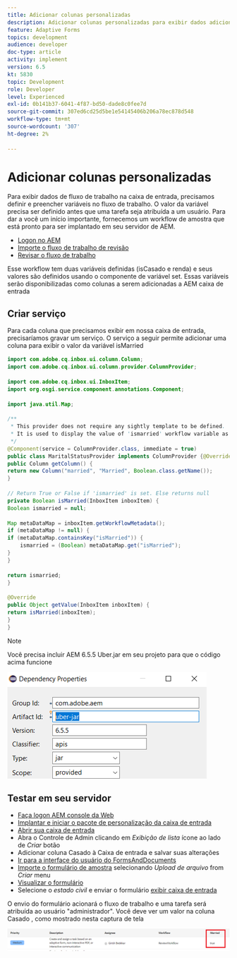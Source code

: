 ```yaml
---
title: Adicionar colunas personalizadas
description: Adicionar colunas personalizadas para exibir dados adicionais do fluxo de trabalho
feature: Adaptive Forms
topics: development
audience: developer
doc-type: article
activity: implement
version: 6.5
kt: 5830
topic: Development
role: Developer
level: Experienced
exl-id: 0b141b37-6041-4f87-bd50-dade8c0fee7d
source-git-commit: 307ed6cd25d5be1e54145406b206a78ec878d548
workflow-type: tm+mt
source-wordcount: '307'
ht-degree: 2%

---
```


# Adicionar colunas personalizadas

Para exibir dados de fluxo de trabalho na caixa de entrada, precisamos definir e preencher variáveis no fluxo de trabalho. O valor da variável precisa ser definido antes que uma tarefa seja atribuída a um usuário. Para dar a você um início importante, fornecemos um workflow de amostra que está pronto para ser implantado em seu servidor de AEM.

* [Logon no AEM](http://localhost:4502/crx/de/index.jsp)
* [Importe o fluxo de trabalho de revisão](assets/review-workflow.zip)
* [Revisar o fluxo de trabalho](http://localhost:4502/editor.html/conf/global/settings/workflow/models/reviewworkflow.html)

Esse workflow tem duas variáveis definidas (isCasado e renda) e seus valores são definidos usando o componente de variável set. Essas variáveis serão disponibilizadas como colunas a serem adicionadas a AEM caixa de entrada

## Criar serviço

Para cada coluna que precisamos exibir em nossa caixa de entrada, precisaríamos gravar um serviço. O serviço a seguir permite adicionar uma coluna para exibir o valor da variável isMarried

```java
import com.adobe.cq.inbox.ui.column.Column;
import com.adobe.cq.inbox.ui.column.provider.ColumnProvider;

import com.adobe.cq.inbox.ui.InboxItem;
import org.osgi.service.component.annotations.Component;

import java.util.Map;

/**
 * This provider does not require any sightly template to be defined.
 * It is used to display the value of 'ismarried' workflow variable as a column in inbox
 */
@Component(service = ColumnProvider.class, immediate = true)
public class MaritalStatusProvider implements ColumnProvider {@Override
public Column getColumn() {
return new Column("married", "Married", Boolean.class.getName());
}

// Return True or False if 'ismarried' is set. Else returns null
private Boolean isMarried(InboxItem inboxItem) {
Boolean ismarried = null;

Map metaDataMap = inboxItem.getWorkflowMetadata();
if (metaDataMap != null) {
if (metaDataMap.containsKey("isMarried")) {
    ismarried = (Boolean) metaDataMap.get("isMarried");
}
}

return ismarried;
}

@Override
public Object getValue(InboxItem inboxItem) {
return isMarried(inboxItem);
}
}
```

>[!NOTE]
>
>Você precisa incluir AEM 6.5.5 Uber.jar em seu projeto para que o código acima funcione

![uber-jar](assets/uber-jar.PNG)

## Testar em seu servidor

* [Faça logon AEM console da Web](http://localhost:4502/system/console/bundles)
* [Implantar e iniciar o pacote de personalização da caixa de entrada](assets/inboxcustomization.inboxcustomization.core-1.0-SNAPSHOT.jar)
* [Abrir sua caixa de entrada](http://localhost:4502/aem/inbox)
* Abra o Controle de Admin clicando em _Exibição de lista_ ícone ao lado de _Criar_ botão
* Adicionar coluna Casado à Caixa de entrada e salvar suas alterações
* [Ir para a interface do usuário do FormsAndDocuments](http://localhost:4502/aem/forms.html/content/dam/formsanddocuments)
* [Importe o formulário de amostra](assets/snap-form.zip) selecionando _Upload de arquivo_ from _Criar_ menu
* [Visualizar o formulário](http://localhost:4502/content/dam/formsanddocuments/snapform/jcr:content?wcmmode=disabled)
* Selecione o _estado civil_ e enviar o formulário
   [exibir caixa de entrada](http://localhost:4502/aem/inbox)

O envio do formulário acionará o fluxo de trabalho e uma tarefa será atribuída ao usuário &quot;administrador&quot;. Você deve ver um valor na coluna Casado , como mostrado nesta captura de tela

![coluna casada](assets/married-column.PNG)
